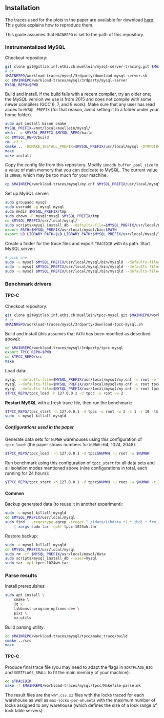 ## Installation

The traces used for the plots in the paper are available for download [here](https://doi.org/10.3929/ethz-b-000374738).
This guide explains how to reproduce them.

This guide assumes that `MAINREPO` is set to the path of this repository.

### Instrumentalized MySQL

Checkout repository:

```bash
git clone git@gitlab.inf.ethz.ch:muellein/mysql-server-tracing.git $MAINREPO/workload-traces/mysql/3rdparty/mysql-server --branch locktrace
# or
$MAINREPO/workload-traces/mysql/3rdparty/download-mysql-server.sh
cd $MAINREPO/workload-traces/mysql/3rdparty/mysql-server
MYSQL_REPO=$PWD
```

Build and install.
If the build fails with a recent compiler, try an older one;
the MySQL version we use is from 2015 and does not compile with some newer compilers
(GCC 6, 7, and 8 work).
Make sure that any user has read acces to `MYSQL_PREFIX`
(for that reason, avoid setting it to a folder under your home folder).

```bash
sudo apt install bison cmake
MYSQL_PREFIX=/mnt/local/muellein/mysql/
mkdir -p $MYSQL_PREFIX $MYSQL_REPO/build
cd $MYSQL_REPO/build
rm -rf *
cmake .. -DCMAKE_INSTALL_PREFIX=$MYSQL_PREFIX/usr/local/mysql -DTMPDIR=$MYSQL_PREFIX/tmp/ -DSYSCONFDIR=$MYSQL_PREFIX/usr/local/mysql
make
make install
```

Copy the config file from this repository.
Modify `innodb_buffer_pool_size` to a value of main memory that you can dedicate to MySQL.
The current value is `200GB`, which may be too much for your machine.

```bash
cp $MAINREPO/workload-traces/mysql/my.cnf $MYSQL_PREFIX/usr/local/mysql/
```

Set up MySQL server:

```bash
sudo groupadd mysql
sudo useradd -g mysql mysql
sudo mkdir $MYSQL_PREFIX/tmp
sudo chown -R mysql:mysql $MYSQL_PREFIX/tmp
cd $MYSQL_PREFIX/usr/local/mysql/
sudo scripts/mysql_install_db --defaults-file=$MYSQL_PREFIX/usr/local/mysql/my.cnf --user=mysql
export PATH=$MYSQL_PREFIX/usr/local/mysql/bin:$PATH
export LD_LIBRARY_PATH=$LD_LIBRARY_PATH:$MYSQL_PREFIX/usr/local/mysql/lib
```

Create a folder for the trace files and export `TRACEDIR` with its path. Start MySQL server:

```bash
# pick one
sudo -u mysql $MYSQL_PREFIX/usr/local/mysql/bin/mysqld --defaults-file=$MYSQL_PREFIX/usr/local/mysql/my.cnf --transaction-isolation READ-COMMITTED 2> $TRACEDIR/server.trc &
sudo -u mysql $MYSQL_PREFIX/usr/local/mysql/bin/mysqld --defaults-file=$MYSQL_PREFIX/usr/local/mysql/my.cnf --transaction-isolation REPEATABLE-READ 2> $TRACEDIR/server.trc &
sudo -u mysql $MYSQL_PREFIX/usr/local/mysql/bin/mysqld --defaults-file=$MYSQL_PREFIX/usr/local/mysql/my.cnf --transaction-isolation SERIALIZABLE 2> $TRACEDIR/server.trc &
```

### Benchmark drivers

#### TPC-C

Checkout repository:

```bash
git clone git@gitlab.inf.ethz.ch:muellein/tpcc-mysql.git $MAINREPO/workload-traces/mysql/3rdparty/tpcc-mysql
# or
$MAINREPO/workload-traces/mysql/3rdparty/download-tpcc-mysql.sh
```

Build and install (this assumes that `PATH` has been modified as described above):

```bash
cd $MAINREPO/workload-traces/mysql/3rdparty/tpcc-mysql
export TPCC_REPO=$PWD
cd $TPCC_REPO/src
make
```

Load data:

```bash
mysql --defaults-file=$MYSQL_PREFIX/usr/local/mysql/my.cnf -u root -e "CREATE DATABASE tpcc;"
mysql --defaults-file=$MYSQL_PREFIX/usr/local/mysql/my.cnf -u root tpcc < $TPCC_REPO/create_table.sql
mysql --defaults-file=$MYSQL_PREFIX/usr/local/mysql/my.cnf -u root tpcc < $TPCC_REPO/add_fkey_idx.sql
$TPCC_REPO/tpcc_load -h 127.0.0.1 -d tpcc -u root -w 2
```

**Restart MySQL** with a fresh trace file, then run the benchmark:

```bash
$TPCC_REPO/tpcc_start -h 127.0.0.1 -d tpcc -u root -w 2 -c 1 -r 10 -l$((1*60)) -i 10 > $TRACEDIR/client.trc
sudo -u mysql killall mysqld
```

##### Configurations used in the paper

Generate data sets for `NUMWH` warehouses using this configuration of `tpcc_load`:
(the paper shows numbers for `NUMWH`=64, 1024, 2048).

```bash
$TPCC_REPO/tpcc_load  -h 127.0.0.1 -d tpcc$NUMWH -u root -w $NUMWH
```

Run benchmark using this configuration of `tpcc_start`
for all data sets and all isolation modes mentioned above
(nine configurations in total, each running for 24 hours):

```bash
$TPCC_REPO/tpcc_start -h 127.0.0.1 -d tpcc$NUMWH -u root -w $NUMWH -c 1 -r 10 -l$((24*60*60)) -i 10
```

#### Common

Backup generated data (to reuse it in another experiment):

```bash
sudo -u mysql killall mysqld
cd $MYSQL_PREFIX/usr/local/mysql
sudo find . -regextype egrep -iregex "./(data/(ibdata.*|.*.ibd|.*.frm|ib_logfile.*)|my.cnf)" \
    | xargs sudo tar -cpSf tpcc-1024wh.tar
```

Restore backup:

```bash
sudo -u mysql killall mysqld
cd $MYSQL_PREFIX/usr/local/mysql
sudo rm -rf $MYSQL_PREFIX/usr/local/mysql/data
sudo scripts/mysql_install_db --user=mysql
sudo tar -xpf tpcc-1024wh.tar
```

### Parse results

Install prerequisites:

```bash
sudo apt install \
    cmake \
    jq \
    libboost-program-options-dev \
    pixz \
    xz-utils
```

Build parsing utility:

```bash
cd $MAINREPO/workload-traces/mysql/tpcc/make_trace/build
cmake ../src
make
```

#### TPC-C

Produce final trace file (you may need to adapt the flags in `SORTFLAGS_BIG` and `SORTFLAGS_SMALL` to fit the main memory of your machine):

```bash
cd $TRACEDIR
make -f $MAINREPO/workload-traces/mysql/tpcc/Makefile-parse.mk
```

The result files are the `wh*.csv.xz` files with the locks traced for each warehouse as well as `max-locks-per-wh.meta` with the maximum number of locks assigned to any warehouse (which defines the size of a lock range of lock table servers).
